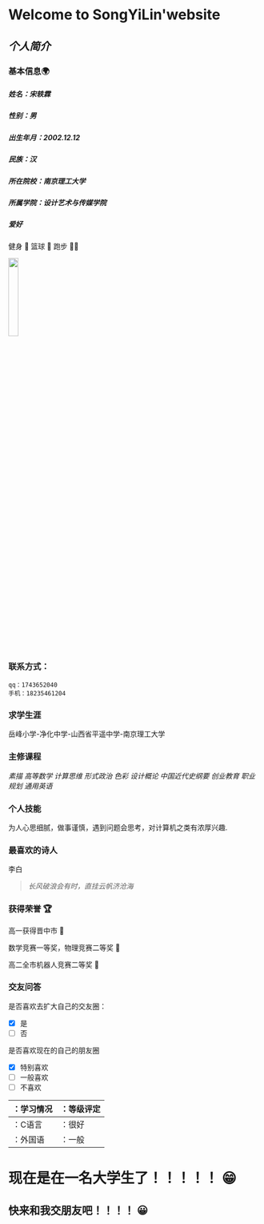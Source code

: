 # Welcome to SongYiLin'website
## _个人简介_
### 基本信息:earth_africa:
##### 姓名：宋轶霖
##### 性别：男
##### 出生年月：2002.12.12
##### 民族：汉
##### 所在院校：南京理工大学
##### 所属学院：设计艺术与传媒学院
##### 爱好
   健身 :walking:
   篮球 :basketball:
   跑步 :running_man: 
   
   <img src="https://image.baidu.com/search/detail?ct=503316480&z=0&ipn=d&word=%E7%A7%91%E6%AF%94%E5%A3%81%E7%BA%B8%E6%97%A0%E6%B0%B4%E5%8D%B0&hs=2&pn=2&spn=0&di=40260&pi=0&rn=1&tn=baiduimagedetail&is=0%2C0&ie=utf-8&oe=utf-8&cl=2&lm=-1&cs=2063381286%2C557377856&os=2875127238%2C1828410602&simid=4063305009%2C404317499&adpicid=0&lpn=0&ln=30&fr=ala&fm=&sme=&cg=&bdtype=0&oriquery=%E7%A7%91%E6%AF%94%E5%A3%81%E7%BA%B8%E6%97%A0%E6%B0%B4%E5%8D%B0&objurl=http%3A%2F%2Fww4.sinaimg.cn%2Flarge%2F5e11df3fgw1el11ir1zlhj20uk0ki0xu.jpg&fromurl=ippr_z2C%24qAzdH3FAzdH3Fe5tvj_z%26e3Bi7r7_z%26e3Bv54AzdH3FgkwAzdH3Fujj1AzdH3F8ddd99dl_z%26e3Bip4s&gsm=3&islist=&querylist=" width="20%">

### 联系方式：
    qq：1743652040
    手机：18235461204

### 求学生涯
岳峰小学-净化中学-山西省平遥中学-南京理工大学

### 主修课程
_素描 高等数学 计算思维 形式政治 色彩 设计概论 
中国近代史纲要 创业教育 职业规划 通用英语_

### 个人技能
为人心思细腻，做事谨慎，遇到问题会思考，对计算机之类有浓厚兴趣.

### 最喜欢的诗人
李白
>_长风破浪会有时，直挂云帆济沧海_

### 获得荣誉 :trophy:
高一获得晋中市 :partying_face: 

数学竞赛一等奖，物理竞赛二等奖 :partying_face: 

高二全市机器人竞赛二等奖 :partying_face: 

### 交友问答
是否喜欢去扩大自己的交友圈：
- [x] 是
- [ ] 否

是否喜欢现在的自己的朋友圈
- [x] 特别喜欢
- [ ] 一般喜欢
- [ ] 不喜欢

|：学习情况   |：等级评定    |
|----------- | ------------|
|：C语言      |：很好       | 
|：外国语     |：一般       |

# 现在是在一名大学生了！！！！！ :grin:
## 快来和我交朋友吧！！！！ :grinning:
